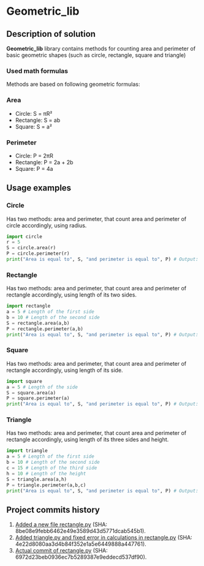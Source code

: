 # Geometric_lib
## Description of solution
**Geometric_lib** library contains methods for counting area and perimeter of basic geometric shapes (such as circle, rectangle, square and triangle)
### Used math formulas
Methods are based on following geometric formulas:
### Area
- Circle: S = πR²
- Rectangle: S = ab
- Square: S = a²

### Perimeter
- Circle: P = 2πR
- Rectangle: P = 2a + 2b
- Square: P = 4a
## Usage examples
### Circle
Has two methods: area and perimeter, that count area and perimeter of circle accordingly, using radius.
```python
import circle
r = 5
S = circle.area(r)
P = circle.perimeter(r)
print("Area is equal to", S, "and perimeter is equal to", P) # Output: "Area is equal to 31.41592653589793 and perimeter is equal to 78.53981633974483"
```
### Rectangle
Has two methods: area and perimeter, that count area and perimeter of rectangle accordingly, using length of its two sides.
```python
import rectangle
a = 5 # Length of the first side
b = 10 # Length of the second side
S = rectangle.area(a,b)
P = rectangle.perimeter(a,b)
print("Area is equal to", S, "and perimeter is equal to", P) # Output: "Area is equal to 50 and perimeter is equal to 30"
```
### Square
Has two methods: area and perimeter, that count area and perimeter of rectangle accordingly, using length of its side.
```python
import square
a = 5 # Length of the side
S = square.area(a)
P = square.perimeter(a)
print("Area is equal to", S, "and perimeter is equal to", P) # Output: "Area is equal to 25 and perimeter is equal to 20"
```
### Triangle
Has two methods: area and perimeter, that count area and perimeter of rectangle accordingly, using length of its three sides and height.
```python
import triangle
a = 5 # Length of the first side
b = 10 # Length of the second side
c = 15 # Length of the third side
h = 10 # Length of the height
S = triangle.area(a,h)
P = triangle.perimeter(a,b,c)
print("Area is equal to", S, "and perimeter is equal to", P) # Output: "Area is equal to 50 and perimeter is equal to 30"
```
## Project commits history
1. [Added a new file rectangle.py](https://github.com/KulEDmitr/geometric_lib/tree/8be08e9febb6462e49e3589d43d5771dcab545b1) (SHA: 8be08e9febb6462e49e3589d43d5771dcab545b1). 
2. [Added triangle.py and fixed error in calculations in rectangle.py](https://github.com/KulEDmitr/geometric_lib/tree/4e22d8080aa3d4b84f352e1a5e6449888a447761) (SHA: 4e22d8080aa3d4b84f352e1a5e6449888a447761). 
3. [Actual commit of rectangle.py](https://github.com/KulEDmitr/geometric_lib/tree/6972d23beb0936ec7b5289387e9eddecd537df90) (SHA: 6972d23beb0936ec7b5289387e9eddecd537df90).